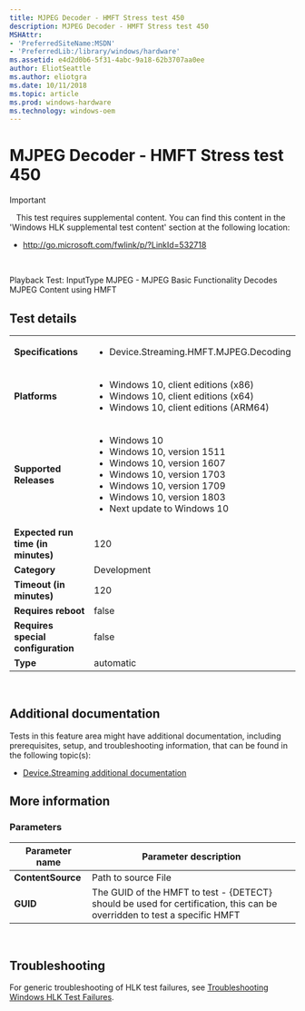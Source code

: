 ```yaml
---
title: MJPEG Decoder - HMFT Stress test 450
description: MJPEG Decoder - HMFT Stress test 450
MSHAttr:
- 'PreferredSiteName:MSDN'
- 'PreferredLib:/library/windows/hardware'
ms.assetid: e4d2d0b6-5f31-4abc-9a18-62b3707aa0ee
author: EliotSeattle
ms.author: eliotgra
ms.date: 10/11/2018
ms.topic: article
ms.prod: windows-hardware
ms.technology: windows-oem
---
```


# <span id="p_hlk_test.a789043f-ddd5-4c83-b4e3-b2fa059aeeaf"></span>MJPEG Decoder - HMFT Stress test 450

>[!IMPORTANT]
>  
This test requires supplemental content. You can find this content in the 'Windows HLK supplemental test content' section at the following location:

-   <http://go.microsoft.com/fwlink/p/?LinkId=532718>

 

Playback Test: InputType MJPEG - MJPEG Basic Functionality Decodes MJPEG Content using HMFT

## Test details
|||
|---|---|
| **Specifications**  | <ul><li>Device.Streaming.HMFT.MJPEG.Decoding</li></ul> |  
| **Platforms**   | <ul><li>Windows 10, client editions (x86)</li><li>Windows 10, client editions (x64)</li><li>Windows 10, client editions (ARM64)</li></ul> |
| **Supported Releases** | <ul><li>Windows 10</li><li>Windows 10, version 1511</li><li>Windows 10, version 1607</li><li>Windows 10, version 1703</li><li>Windows 10, version 1709</li><li>Windows 10, version 1803</li><li>Next update to Windows 10</li></ul> |
|**Expected run time (in minutes)**| 120 |
|**Category**| Development |
|**Timeout (in minutes)**| 120 |
|**Requires reboot**| false |
|**Requires special configuration**| false |
|**Type**| automatic |

 

## <span id="Additional_documentation"></span><span id="additional_documentation"></span><span id="ADDITIONAL_DOCUMENTATION"></span>Additional documentation


Tests in this feature area might have additional documentation, including prerequisites, setup, and troubleshooting information, that can be found in the following topic(s):

-   [Device.Streaming additional documentation](device-streaming-additional-documentation.md)

## <span id="More_information"></span><span id="more_information"></span><span id="MORE_INFORMATION"></span>More information


### <span id="Parameters"></span><span id="parameters"></span><span id="PARAMETERS"></span>Parameters

| Parameter name    | Parameter description                                                                                                    |
|-------------------|--------------------------------------------------------------------------------------------------------------------------|
| **ContentSource** | Path to source File                                                                                                      |
| **GUID**          | The GUID of the HMFT to test - {DETECT} should be used for certification, this can be overridden to test a specific HMFT |

 

## <span id="Troubleshooting"></span><span id="troubleshooting"></span><span id="TROUBLESHOOTING"></span>Troubleshooting


For generic troubleshooting of HLK test failures, see [Troubleshooting Windows HLK Test Failures](..\user\troubleshooting-windows-hlk-test-failures.md).

 

 






